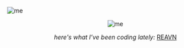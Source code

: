 
![me](https://github.com/user-attachments/assets/8784c837-aead-449f-8c80-d6fcda22afd0)<p align="center"> <img src="https://github.com/user-attachments/assets/8290d465-d1c2-4770-b5f6-c1b133a18b1a" alt="me"> </p> <p align="center"> <i> here's what I’ve been coding lately: </i> <a href="https://polyglotparrot.github.io/jump/" target="_blank" rel="noopener noreferrer">REAVN</a> </p>




















  



